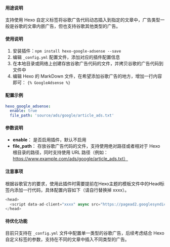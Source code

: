 #### 用途说明

支持使用 Hexo 自定义标签将谷歌广告代码动态插入到指定的文章中，广告类型一般是谷歌的文章内嵌广告，但也支持谷歌其他类型的广告。

#### 使用说明

1. 安装插件：`npm install hexo-google-adsense --save`
2. 编辑 `_config.yml` 配置文件，添加对应的插件配置信息
3. 在本地目录或网络上创建存放谷歌广告代码的文件，并拷贝谷歌的广告代码到文件中
4. 编辑 Hexo 的 MarkDown 文件，在希望添加谷歌广告的地方，增加一行内容即可： `{% GoogleAdsense %}`

#### 配置示例

``` yml
hexo_google_adsense:
  enable: true
  file_path: 'source/ads/google/article_ads.txt'
```

#### 参数说明

- **enable**： 是否启用插件，默认不启用
- **file_path**： 存放谷歌广告代码的文件，支持使用绝对路径或者相对于 Hexo 根目录的路径，同时支持使用 URL 路径（例如： https://www.example.com/ads/google/article_ads.txt）

#### 注意事项

根据谷歌官方的要求，使用此插件时需要提前在Hexo主题的模板文件中的Head标签内添加一行代码，具体配置内容如下（请自行替换掉 xxxx）。

``` js
<head>
  <script data-ad-client="xxxx" async src="https://pagead2.googlesyndication.com/pagead/js/adsbygoogle.js"></script>
</head>
```

#### 待优化功能

目前只支持在 `_config.yml` 文件中配置单一类型的谷歌广告，后续考虑结合 Hexo 自定义标签的参数，支持在不同的文章中插入不同类型的广告。
